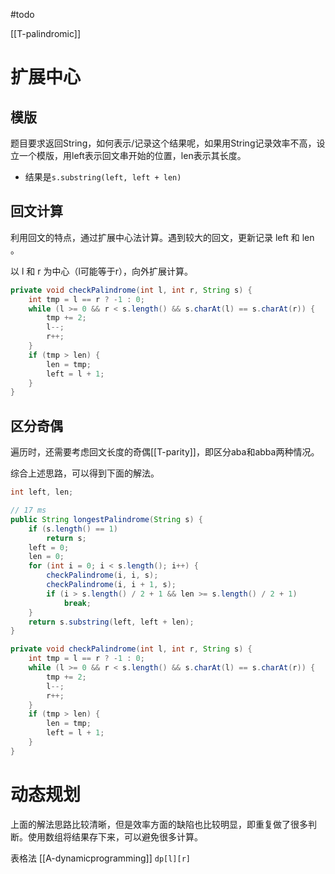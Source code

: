 #todo

[[T-palindromic]]

# 扩展中心

## 模版
题目要求返回String，如何表示/记录这个结果呢，如果用String记录效率不高，设立一个模版，用left表示回文串开始的位置，len表示其长度。
-  结果是`s.substring(left, left + len)`


## 回文计算
利用回文的特点，通过扩展中心法计算。遇到较大的回文，更新记录 left 和 len 。

以 l 和 r 为中心（l可能等于r），向外扩展计算。
```java
private void checkPalindrome(int l, int r, String s) {
	int tmp = l == r ? -1 : 0;
	while (l >= 0 && r < s.length() && s.charAt(l) == s.charAt(r)) {
		tmp += 2;
		l--;
		r++;
	}
	if (tmp > len) {
		len = tmp;
		left = l + 1;
	}
}
```


## 区分奇偶
遍历时，还需要考虑回文长度的奇偶[[T-parity]]，即区分aba和abba两种情况。

综合上述思路，可以得到下面的解法。

```java
int left, len;

// 17 ms
public String longestPalindrome(String s) {
	if (s.length() == 1)
		return s;
	left = 0;
	len = 0;
	for (int i = 0; i < s.length(); i++) {
		checkPalindrome(i, i, s);
		checkPalindrome(i, i + 1, s);
		if (i > s.length() / 2 + 1 && len >= s.length() / 2 + 1)
			break;
	}
	return s.substring(left, left + len);
}

private void checkPalindrome(int l, int r, String s) {
	int tmp = l == r ? -1 : 0;
	while (l >= 0 && r < s.length() && s.charAt(l) == s.charAt(r)) {
		tmp += 2;
		l--;
		r++;
	}
	if (tmp > len) {
		len = tmp;
		left = l + 1;
	}
}
```


# 动态规划
上面的解法思路比较清晰，但是效率方面的缺陷也比较明显，即重复做了很多判断。使用数组将结果存下来，可以避免很多计算。

表格法 [[A-dynamicprogramming]]
`dp[l][r]`